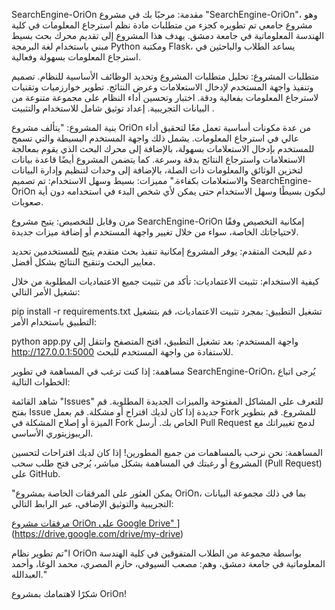 SearchEngine-OriOn
مقدمة:
مرحبًا بك في مشروع "SearchEngine-OriOn"، وهو مشروع جامعي تم تطويره كجزء من متطلبات مادة نظم استرجاع المعلومات في كلية الهندسة المعلوماتية في جامعة دمشق. يهدف هذا المشروع إلى تقديم محرك بحث بسيط مبني باستخدام لغة البرمجة Python ومكتبة Flask، يساعد الطلاب والباحثين في استرجاع المعلومات بسهولة وفعالية.

متطلبات المشروع:
تحليل متطلبات المشروع وتحديد الوظائف الأساسية للنظام.
تصميم وتنفيذ واجهة المستخدم لإدخال الاستعلامات وعرض النتائج.
تطوير خوارزميات وتقنيات لاسترجاع المعلومات بفعالية ودقة.
اختبار وتحسين أداء النظام على مجموعة متنوعة من البيانات التجريبية.
إعداد توثيق شامل للاستخدام والتثبيت .

بنية المشروع:
"يتألف مشروع OriOn من عدة مكونات أساسية تعمل معًا لتحقيق أداء عالي في استرجاع المعلومات. يشمل ذلك واجهة المستخدم البسيطة والتي تسمح للمستخدم بإدخال الاستعلامات بسهولة، بالإضافة إلى محرك البحث الذي يقوم بمعالجة الاستعلامات واسترجاع النتائج بدقة وسرعة. كما يتضمن المشروع أيضًا قاعدة بيانات لتخزين الوثائق والمعلومات ذات الصلة، بالإضافة إلى وحدات لتنظيم وإدارة البيانات والاستعلامات بكفاءة."
مميزات:
بسيط وسهل الاستخدام: تم تصميم SearchEngine-OriOn ليكون بسيطًا وسهل الاستخدام حتى يمكن لأي شخص البدء في استخدامه دون أية صعوبات.

مرن وقابل للتخصيص: يتيح مشروع SearchEngine-OriOn إمكانية التخصيص وفقًا لاحتياجاتك الخاصة، سواء من خلال تغيير واجهة المستخدم أو إضافة ميزات جديدة.

دعم للبحث المتقدم: يوفر المشروع إمكانية تنفيذ بحث متقدم يتيح للمستخدمين تحديد معايير البحث وتنقيح النتائج بشكل أفضل.

كيفية الاستخدام:
تثبيت الاعتماديات: تأكد من تثبيت جميع الاعتماديات المطلوبة من خلال تشغيل الأمر التالي:


pip install -r requirements.txt
تشغيل التطبيق: بمجرد تثبيت الاعتماديات، قم بتشغيل التطبيق باستخدام الأمر:

python app.py
واجهة المستخدم: بعد تشغيل التطبيق، افتح المتصفح وانتقل إلى http://127.0.0.1:5000 للاستفادة من واجهة المستخدم للبحث.

مساهمة:
إذا كنت ترغب في المساهمة في تطوير SearchEngine-OriOn، يُرجى اتباع الخطوات التالية:

شاهد القائمة "Issues" للتعرف على المشاكل المفتوحة والميزات الجديدة المطلوبة.
قم بفتح Issue جديدة إذا كان لديك اقتراح أو مشكلة.
قم بعمل Fork للمشروع.
قم بتطوير الميزة أو إصلاح المشكلة في Fork الخاص بك.
أرسل Pull Request لدمج تغييراتك مع الريبوزيتوري الأساسي.


المساهمة:
نحن نرحب بالمساهمات من جميع المطورين! إذا كان لديك اقتراحات لتحسين المشروع أو رغبتك في المساهمة بشكل مباشر، يُرجى فتح طلب سحب (Pull Request) على GitHub.

"يمكن العثور على المرفقات الخاصة بمشروع OriOn، بما في ذلك مجموعة البيانات التجريبية والتوثيق الإضافي، عبر الرابط التالي:

[مرفقات مشروع OriOn على Google Drive"
](https://drive.google.com/drive/my-drive)](https://drive.google.com/drive/my-drive)


ا"تم تطوير نظام OriOn بواسطة مجموعة من الطلاب المتفوقين في كلية الهندسة المعلوماتية في جامعة دمشق، وهم: مصعب السيوفي، حازم المصري، محمد الوغا، وأحمد العبدالله."



شكرًا لاهتمامك بمشروع OriOn!
